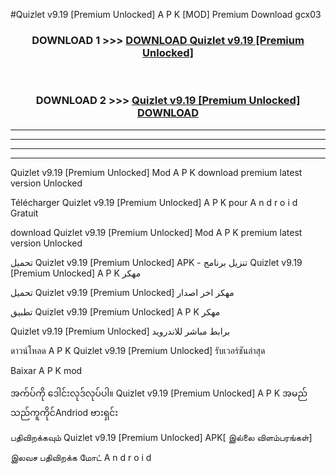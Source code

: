 #Quizlet  v9.19 [Premium Unlocked] A P K [MOD] Premium Download gcx03



<div align="center">

<h3>DOWNLOAD 1 >>> <a href="https://teeasianyam.web.app?sq=Quizlet  v9.19 [Premium Unlocked]">DOWNLOAD Quizlet  v9.19 [Premium Unlocked] </a></h3><br>

<h3>DOWNLOAD 2 >>> <a href="https://teeasianyam.web.app?sq=Quizlet  v9.19 [Premium Unlocked] ">Quizlet  v9.19 [Premium Unlocked]  DOWNLOAD </a></h3>

</div>


----------------------------------------------------------

----------------------------------------------------------

----------------------------------------------------------

----------------------------------------------------------


Quizlet  v9.19 [Premium Unlocked]  Mod A P K download premium latest version Unlocked

Télécharger Quizlet  v9.19 [Premium Unlocked]  A P K pour A n d r o i d Gratuit

download Quizlet  v9.19 [Premium Unlocked]  Mod A P K premium latest version Unlocked

تحميل Quizlet  v9.19 [Premium Unlocked]  APK - تنزيل برنامج Quizlet  v9.19 [Premium Unlocked]  A P K مهكر

تحميل Quizlet  v9.19 [Premium Unlocked]  مهكر اخر اصدار

تطبيق Quizlet  v9.19 [Premium Unlocked]  A P K مهكر

Quizlet  v9.19 [Premium Unlocked]  برابط مباشر للاندرويد

ดาวน์โหลด A P K Quizlet  v9.19 [Premium Unlocked]  รับเวอร์ชันล่าสุด

Baixar A P K mod

အက်ပ်ကို ဒေါင်းလုဒ်လုပ်ပါ။ Quizlet  v9.19 [Premium Unlocked]  A P K အမည်သည်ကူကိုင်Andriod ဗားရှင်း

பதிவிறக்கவும் Quizlet  v9.19 [Premium Unlocked]  APK[ இல்லை விளம்பரங்கள்] 
 
இலவச பதிவிறக்க மோட் A n d r o i d



